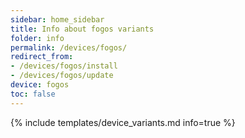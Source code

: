 ```yaml
---
sidebar: home_sidebar
title: Info about fogos variants
folder: info
permalink: /devices/fogos/
redirect_from:
- /devices/fogos/install
- /devices/fogos/update
device: fogos
toc: false
---
```

{% include templates/device_variants.md info=true %}
